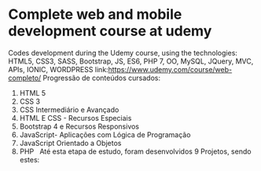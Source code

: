 # Complete web and mobile development course at udemy

Codes development during the Udemy course, using the technologies: HTML5, CSS3, SASS, Bootstrap, JS, ES6, PHP 7, OO, MySQL, JQuery, MVC, APIs, IONIC, WORDPRESS
link:https://www.udemy.com/course/web-completo/
Progressão de conteúdos cursados:
 1) HTML 5
 2) CSS 3
 3) CSS Intermediário e Avançado
 4) HTML E CSS - Recursos Especiais
 5) Bootstrap 4 e Recursos Responsivos
 6) JavaScript- Aplicações com Lógica de Programação
 7) JavaScript Orientado a Objetos
 8) PHP
 &nbsp;
 Até esta etapa de estudo, foram desenvolvidos 9 Projetos, sendo estes:

